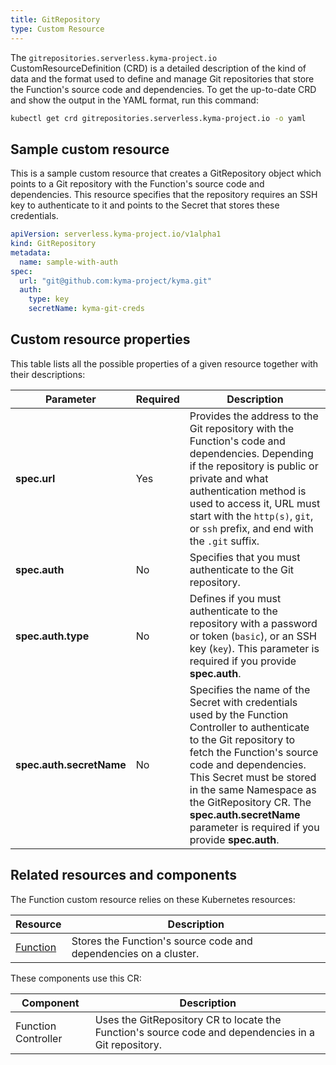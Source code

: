 ```yaml
---
title: GitRepository
type: Custom Resource
---
```


The `gitrepositories.serverless.kyma-project.io` CustomResourceDefinition (CRD) is a detailed description of the kind of data and the format used to define and manage Git repositories that store the Function's source code and dependencies. To get the up-to-date CRD and show the output in the YAML format, run this command:

```bash
kubectl get crd gitrepositories.serverless.kyma-project.io -o yaml
```

## Sample custom resource

This is a sample custom resource that creates a GitRepository object which points to a Git repository with the Function's source code and dependencies. This resource specifies that the repository requires an SSH key to authenticate to it and points to the Secret that stores these credentials.

```yaml
apiVersion: serverless.kyma-project.io/v1alpha1
kind: GitRepository
metadata:
  name: sample-with-auth
spec:
  url: "git@github.com:kyma-project/kyma.git"
  auth:
    type: key
    secretName: kyma-git-creds
```

## Custom resource properties

This table lists all the possible properties of a given resource together with their descriptions:

| Parameter | Required | Description |
|-----------|-------------|---------------|
| **spec.url** | Yes | Provides the address to the Git repository with the Function's code and dependencies. Depending if the repository is public or private and what authentication method is used to access it, URL must start with the `http(s)`, `git`, or `ssh` prefix, and end with the `.git` suffix.  |
| **spec.auth** | No | Specifies that you must authenticate to the Git repository. |
| **spec.auth.type** | No | Defines if you must authenticate to the repository with a password or token (`basic`), or an SSH key (`key`). This parameter is required if you provide **spec.auth**. |
| **spec.auth.secretName** | No | Specifies the name of the Secret with credentials used by the Function Controller to authenticate to the Git repository to fetch the Function's source code and dependencies. This Secret must be stored in the same Namespace as the GitRepository CR. The **spec.auth.secretName** parameter is required if you provide **spec.auth**. |

## Related resources and components

The Function custom resource relies on these Kubernetes resources:

| Resource           | Description                                                                                                  |
| ------------------- | ------------------------------------------------------------------------------------------------------------ |
| [Function](#custom-resource-function)     | Stores the Function's source code and dependencies on a cluster.                                   |                                  |

These components use this CR:

| Component           | Description                                                                                                  |
| ------------------- | ------------------------------------------------------------------------------------------------------------ |
| Function Controller | Uses the GitRepository CR to locate the Function's source code and dependencies in a Git repository.
